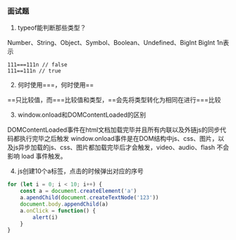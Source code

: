 ### 面试题

1. typeof能判断那些类型？

Number、String、Object、Symbol、Boolean、Undefined、BigInt
BigInt 1n表示

``` 
111===111n // false
111==111n // true
```

2. 何时使用===，何时使用==

==只比较值，而===比较值和类型，==会先将类型转化为相同在进行===比较

3. window.onload和DOMContentLoaded的区别

DOMContentLoaded事件在html文档加载完毕并且所有内联以及外链js的同步代码都执行完毕之后触发
window.onload事件是在DOM结构中js、css、图片，以及js异步加载的js、css、图片都加载完毕后才会触发，video、audio、flash 不会影响 load 事件触发。

4. js创建10个a标签，点击的时候弹出对应的序号

``` javascript
for (let i = 0; i < 10; i++) {
    const a = document.createElement('a')
    a.apendChild(document.createTextNode('123'))
    document.body.appendChild(a)
    a.onClick = function() {
        alert(i)
    }
}
```

